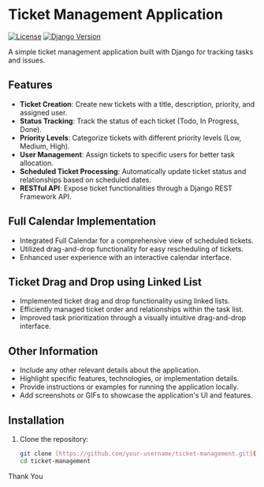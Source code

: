 # Ticket Management Application

[![License](https://img.shields.io/badge/license-MIT-blue.svg)](LICENSE)
[![Django Version](https://img.shields.io/badge/Django-3.0+-brightgreen.svg)](https://www.djangoproject.com/)

A simple ticket management application built with Django for tracking tasks and issues.

## Features

- **Ticket Creation**: Create new tickets with a title, description, priority, and assigned user.
- **Status Tracking**: Track the status of each ticket (Todo, In Progress, Done).
- **Priority Levels**: Categorize tickets with different priority levels (Low, Medium, High).
- **User Management**: Assign tickets to specific users for better task allocation.
- **Scheduled Ticket Processing**: Automatically update ticket status and relationships based on scheduled dates.
- **RESTful API**: Expose ticket functionalities through a Django REST Framework API.

## Full Calendar Implementation

- Integrated Full Calendar for a comprehensive view of scheduled tickets.
- Utilized drag-and-drop functionality for easy rescheduling of tickets.
- Enhanced user experience with an interactive calendar interface.

## Ticket Drag and Drop using Linked List

- Implemented ticket drag and drop functionality using linked lists.
- Efficiently managed ticket order and relationships within the task list.
- Improved task prioritization through a visually intuitive drag-and-drop interface.

## Other Information

- Include any other relevant details about the application.
- Highlight specific features, technologies, or implementation details.
- Provide instructions or examples for running the application locally.
- Add screenshots or GIFs to showcase the application's UI and features.

## Installation

1. Clone the repository:

   ```bash
   git clone [https://github.com/your-username/ticket-management.git](https://github.com/Jagamohan-81/ticket-management)https://github.com/Jagamohan-81/ticket-management
   cd ticket-management

Thank You